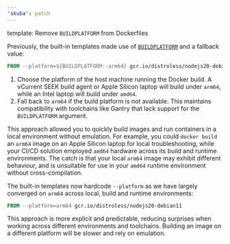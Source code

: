 ```yaml
---
'skuba': patch
---
```


template: Remove `BUILDPLATFORM` from Dockerfiles

Previously, the built-in templates made use of [`BUILDPLATFORM`](https://docs.docker.com/build/guide/multi-platform/#platform-build-arguments) and a fallback value:

```dockerfile
FROM --platform=${BUILDPLATFORM:-arm64} gcr.io/distroless/nodejs20-debian11
```

1. Choose the platform of the host machine running the Docker build. A vCurrent SEEK build agent or Apple Silicon laptop will build under `arm64`, while an Intel laptop will build under `amd64`.
2. Fall back to `arm64` if the build platform is not available. This maintains compatibility with toolchains like Gantry that lack support for the `BUILDPLATFORM` argument.

This approach allowed you to quickly build images and run containers in a local environment without emulation. For example, you could `docker build` an `arm64` image on an Apple Silicon laptop for local troubleshooting, while your CI/CD solution employed `amd64` hardware across its build and runtime environments. The catch is that your local `arm64` image may exhibit different behaviour, and is unsuitable for use in your `amd64` runtime environment without cross-compilation.

The built-in templates now hardcode `--platform` as we have largely converged on `arm64` across local, build and runtime environments:

```dockerfile
FROM --platform=arm64 gcr.io/distroless/nodejs20-debian11
```

This approach is more explicit and predictable, reducing surprises when working across different environments and toolchains. Building an image on a different platform will be slower and rely on emulation.
